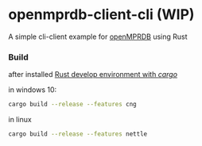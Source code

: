 # openmprdb-client-cli (WIP)
A simple cli-client example for [openMPRDB](https://github.com/NyaaCat/OpenMPRDB) using Rust

### Build

after installed [Rust develop environment with _cargo_ ](https://www.rust-lang.org/learn/get-started)

in windows 10:

```bash
cargo build --release --features cng
```

in linux

```bash
cargo build --release --features nettle
```


